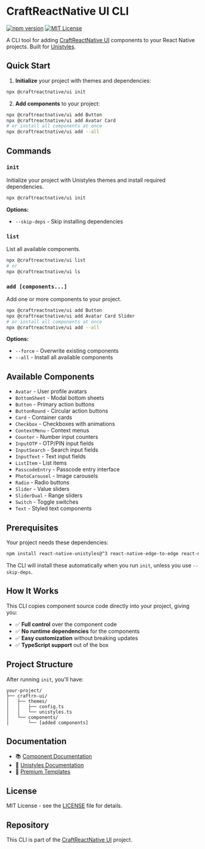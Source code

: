 # CraftReactNative UI CLI

[![npm version](https://img.shields.io/npm/v/@craftreactnative/ui.svg?style=for-the-badge)](https://www.npmjs.com/package/@craftreactnative/ui)
[![MIT License](https://img.shields.io/badge/License-MIT-green.svg?style=for-the-badge)](https://choosealicense.com/licenses/mit/)

A CLI tool for adding [CraftReactNative UI](https://github.com/craftreactnative/ui) components to your React Native projects. Built for [Unistyles](https://github.com/jpudysz/react-native-unistyles).

## Quick Start

1. **Initialize** your project with themes and dependencies:

```bash
npx @craftreactnative/ui init
```

2. **Add components** to your project:

```bash
npx @craftreactnative/ui add Button
npx @craftreactnative/ui add Avatar Card
# or install all components at once
npx @craftreactnative/ui add --all
```

## Commands

### `init`

Initialize your project with Unistyles themes and install required dependencies.

```bash
npx @craftreactnative/ui init
```

**Options:**

- `--skip-deps` - Skip installing dependencies

### `list`

List all available components.

```bash
npx @craftreactnative/ui list
# or
npx @craftreactnative/ui ls
```

### `add [components...]`

Add one or more components to your project.

```bash
npx @craftreactnative/ui add Button
npx @craftreactnative/ui add Avatar Card Slider
# or install all components at once
npx @craftreactnative/ui add --all
```

**Options:**

- `--force` - Overwrite existing components
- `--all` - Install all available components

## Available Components

- `Avatar` - User profile avatars
- `BottomSheet` - Modal bottom sheets
- `Button` - Primary action buttons
- `ButtonRound` - Circular action buttons
- `Card` - Container cards
- `Checkbox` - Checkboxes with animations
- `ContextMenu` - Context menus
- `Counter` - Number input counters
- `InputOTP` - OTP/PIN input fields
- `InputSearch` - Search input fields
- `InputText` - Text input fields
- `ListItem` - List items
- `PasscodeEntry` - Passcode entry interface
- `PhotoCarousel` - Image carousels
- `Radio` - Radio buttons
- `Slider` - Value sliders
- `SliderDual` - Range sliders
- `Switch` - Toggle switches
- `Text` - Styled text components

## Prerequisites

Your project needs these dependencies:

```bash
npm install react-native-unistyles@^3 react-native-edge-to-edge react-native-nitro-modules@0.29.4 react-native-gesture-handler@^2 react-native-reanimated@^3 react-native-svg@^14
```

The CLI will install these automatically when you run `init`, unless you use `--skip-deps`.

## How It Works

This CLI copies component source code directly into your project, giving you:

- ✅ **Full control** over the component code
- ✅ **No runtime dependencies** for the components
- ✅ **Easy customization** without breaking updates
- ✅ **TypeScript support** out of the box

## Project Structure

After running `init`, you'll have:

```
your-project/
├── craftrn-ui/
│   ├── themes/
│   │   ├── config.ts
│   │   └── unistyles.ts
│   └── components/
│       └── [added components]
```

## Documentation

- 📚 [Component Documentation](https://docs.craftreactnative.com/)
- 🎨 [Unistyles Documentation](https://www.unistyl.es/)
- 💎 [Premium Templates](https://craftreactnative.com/templates)

## License

MIT License - see the [LICENSE](https://github.com/craftreactnative/ui/blob/main/LICENSE) file for details.

## Repository

This CLI is part of the [CraftReactNative UI](https://github.com/craftreactnative/ui) project.
